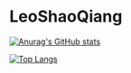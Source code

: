 # LeoShaoQiang


[![Anurag's GitHub stats](https://github-readme-stats.vercel.app/api?username=Leo-Shaoqiang&show_icons=true&theme=nord)](https://github.com/Leo-Shaoqiang/github-readme-stats)

[![Top Langs](https://github-readme-stats.vercel.app/api/top-langs/?username=Leo-Shaoqiang&layout=compact)](https://github.com/Leo-Shaoqiang/github-readme-stats)

